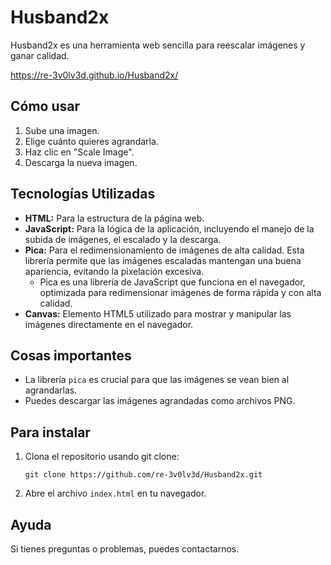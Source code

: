 


# Husband2x

Husband2x es una herramienta web sencilla para reescalar imágenes y ganar calidad.


https://re-3v0lv3d.github.io/Husband2x/


## Cómo usar

1.  Sube una imagen.
2.  Elige cuánto quieres agrandarla.
3.  Haz clic en "Scale Image".
4.  Descarga la nueva imagen.

## Tecnologías Utilizadas

* **HTML:** Para la estructura de la página web.
* **JavaScript:** Para la lógica de la aplicación, incluyendo el manejo de la subida de imágenes, el escalado y la descarga.
* **Pica:** Para el redimensionamiento de imágenes de alta calidad. Esta librería permite que las imágenes escaladas mantengan una buena apariencia, evitando la pixelación excesiva.
    * Pica es una librería de JavaScript que funciona en el navegador, optimizada para redimensionar imágenes de forma rápida y con alta calidad.
* **Canvas:** Elemento HTML5 utilizado para mostrar y manipular las imágenes directamente en el navegador.

## Cosas importantes

* La librería `pica` es crucial para que las imágenes se vean bien al agrandarlas.
* Puedes descargar las imágenes agrandadas como archivos PNG.

## Para instalar

1.  Clona el repositorio usando git clone:

    ```
    git clone https://github.com/re-3v0lv3d/Husband2x.git
    ```

2.  Abre el archivo `index.html` en tu navegador.

## Ayuda

Si tienes preguntas o problemas, puedes contactarnos.
